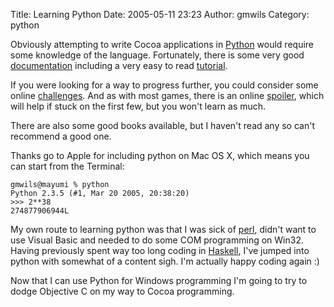 Title: Learning Python
Date: 2005-05-11 23:23
Author: gmwils
Category: python

Obviously attempting to write Cocoa applications in [Python][] would
require some knowledge of the language. Fortunately, there is some very
good [documentation][] including a very easy to read [tutorial][].

If you were looking for a way to progress further, you could consider
some online [challenges][]. And as with most games, there is an online
[spoiler][], which will help if stuck on the first few, but you won't
learn as much.

There are also some good books available, but I haven't read any so
can't recommend a good one.

Thanks go to Apple for including python on Mac OS X, which means you can
start from the Terminal:

    gmwils@mayumi % python
    Python 2.3.5 (#1, Mar 20 2005, 20:38:20)
    >>> 2**38
    274877906944L

My own route to learning python was that I was sick of [perl][], didn't
want to use Visual Basic and needed to do some COM programming on Win32.
Having previously spent way too long coding in [Haskell][], I've jumped
into python with somewhat of a content sigh. I'm actually happy coding
again :)

Now that I can use Python for Windows programming I'm going to try to
dodge Objective C on my way to Cocoa programming.

  [Python]: http://www.python.org/
  [documentation]: http://www.python.org/doc/
  [tutorial]: http://docs.python.org/tut/tut.html
  [challenges]: http://www.pythonchallenge.com/
  [spoiler]: http://gumuz.looze.net/wordpress/index.php/archives/2005/05/09/python-challenge-solutions-part-1/
  [perl]: http://www.perl.org/
  [Haskell]: http://www.haskell.org/
